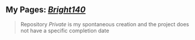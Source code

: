 ## My Pages: ***[Bright140](https://bright140.github.io/)***
>Repository *Private* is my spontaneous creation and the project does not have a specific completion date
